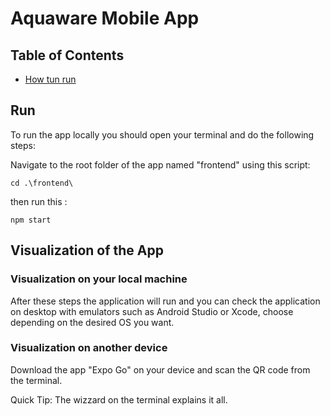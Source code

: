 # Aquaware Mobile App

## Table of Contents

- [How tun run](#Run)









## Run
To run the app locally you should open your terminal and do the following steps:

Navigate to the root folder of the app named "frontend" using this script:
```
cd .\frontend\
```

then run this :
```
npm start
```

## Visualization of the App

### Visualization on your local machine
After these steps the application will run and you can check the application on desktop with emulators such as <link href="https://developer.android.com/studio">Android Studio</link> or <link href="https://developer.apple.com/xcode/">Xcode</link>, choose depending on the desired OS you want.
### Visualization on another device
Download the app "Expo Go" on your device and scan the QR code from the terminal.

Quick Tip: The wizzard on the terminal explains it all.

